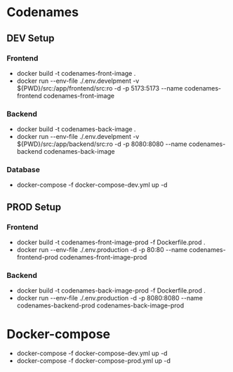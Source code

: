 # Codenames

## DEV Setup

### Frontend

- docker build -t codenames-front-image .
- docker run --env-file ./.env.develpment -v ${PWD}/src:/app/frontend/src:ro -d -p 5173:5173 --name codenames-frontend codenames-front-image

### Backend

- docker build -t codenames-back-image .
- docker run --env-file ./.env.develpment -v ${PWD}/src:/app/backend/src:ro -d -p 8080:8080 --name codenames-backend codenames-back-image

### Database

- docker-compose -f docker-compose-dev.yml up -d

## PROD Setup

### Frontend

- docker build -t codenames-front-image-prod -f Dockerfile.prod .
- docker run --env-file ./.env.production -d -p 80:80 --name codenames-frontend-prod codenames-front-image-prod

### Backend

- docker build -t codenames-back-image-prod -f Dockerfile.prod .
- docker run --env-file ./.env.production -d -p 8080:8080 --name codenames-backend-prod codenames-back-image-prod

# Docker-compose

- docker-compose -f docker-compose-dev.yml up -d
- docker-compose -f docker-compose-prod.yml up -d
